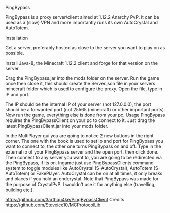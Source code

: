 PingBypass

PingBypass is a proxy server/client aimed at 1.12.2 Anarchy PvP. It can be used as a (slow) VPN and more importantly runs its own AutoCrystal and AutoTotem.

 Installation

Get a server, preferably hosted as close to the server you want to play on as possible.

Install Java-8, the Minecraft 1.12.2 client and forge for that version on the server.

Drag the PingBypass.jar into the mods folder on the server.
Run the game once then close it, this should create the Server.json file in your servers minecraft folder which is used to configure the proxy.
Open the file, type in IP and port.

The IP should be the internal IP of your server (not 127.0.0.0), the port should be a forwarded port (not 25565 (minecraft) or other important ports).
Now run the game, everything else is done from your pc.
Usage
PingBypass requires the PingBypassClient on your pc to connect to it. Just drag the latest PingBypassClient.jar into your mods folder.

In the MultiPlayer gui you are going to notice 2 new buttons in the right corner.
The one with the book is used to set ip and port for PingBypass you want to connect to, the other one turns PingBypass on and off.
Type in the external ip of your PingBypass server and the open port, then click done.
Then connect to any server you want to, you are going to be redirected via the PingBypass, if its on.
Ingame just use PingBypassClients command system to toggle modules like AutoCrystal (S-AutoCrystal), AutoTotem (S-AutoTotem) or FakePlayer.
AutoCrystal can be on at all times, it only breaks and places if you hold an endcrystal.
Note that PingBypass was made for the purpose of CrystalPvP. I wouldn't use it for anything else (travelling, building etc.).

https://github.com/3arthqu4ke/PingBypassClient
Credits
https://github.com/Steveice10/MCProtocolLib

